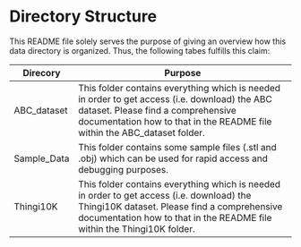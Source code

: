 # Directory Structure

This README file solely serves the purpose of giving an overview how this data directory is organized. Thus, the following tabes fulfills this claim:

|Direcory|Purpose|
|--------|-------|
|ABC_dataset|This folder contains everything which is needed in order to get access (i.e. download) the ABC dataset. Please find a comprehensive documentation how to that in the README file within the ABC_dataset folder.|
|Sample_Data|This folder contains some sample files (.stl and .obj) which can be used for rapid access and debugging purposes.|
|Thingi10K| This folder contains everything which is needed in order to get access (i.e. download) the Thingi10K dataset. Please find a comprehensive documentation how to that in the README file within the Thingi10K folder.